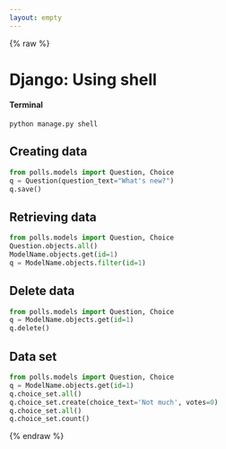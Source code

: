 ```yaml
---
layout: empty
---
```


{% raw %}

# Django: Using shell

#### Terminal
```
python manage.py shell
```

## Creating data
```python
from polls.models import Question, Choice
q = Question(question_text="What's new?")
q.save()
```

## Retrieving data
```python
from polls.models import Question, Choice
Question.objects.all()
ModelName.objects.get(id=1)
q = ModelName.objects.filter(id=1)
```

## Delete data
```python
from polls.models import Question, Choice
q = ModelName.objects.get(id=1)
q.delete()
```

## Data set
```python
from polls.models import Question, Choice
q = ModelName.objects.get(id=1)
q.choice_set.all()
q.choice_set.create(choice_text='Not much', votes=0)
q.choice_set.all()
q.choice_set.count()
```
{% endraw %}
